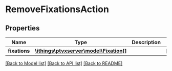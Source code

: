 # RemoveFixationsAction

## Properties
Name | Type | Description | Notes
------------ | ------------- | ------------- | -------------
**fixations** | [**\ithings\ptvxserver\model\Fixation[]**](Fixation.md) |  | [optional] 

[[Back to Model list]](../../README.md#documentation-for-models) [[Back to API list]](../../README.md#documentation-for-api-endpoints) [[Back to README]](../../README.md)

